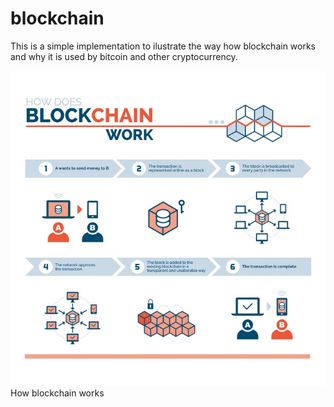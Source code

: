 # blockchain

This is a simple implementation to ilustrate the way how blockchain works and why it is used by bitcoin and other cryptocurrency.

![alt text](blockchain.jpeg)
<br />
How blockchain works
<br />
